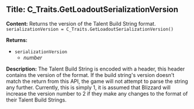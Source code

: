 ## Title: C_Traits.GetLoadoutSerializationVersion

**Content:**
Returns the version of the Talent Build String format.
`serializationVersion = C_Traits.GetLoadoutSerializationVersion()`

**Returns:**
- `serializationVersion`
  - *number*

**Description:**
The Talent Build String is encoded with a header, this header contains the version of the format. If the build string's version doesn't match the return from this API, the game will not attempt to parse the string any further.
Currently, this is simply 1, it is assumed that Blizzard will increase the version number to 2 if they make any changes to the format of their Talent Build Strings.